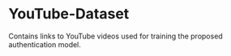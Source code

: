 # YouTube-Dataset
Contains links to YouTube videos used for training the proposed authentication model.
